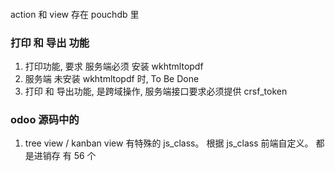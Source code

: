 ####

action 和 view 存在 pouchdb 里

### 打印 和 导出 功能

1. 打印功能, 要求 服务端必须 安装 wkhtmltopdf
2. 服务端 未安装 wkhtmltopdf 时, To Be Done
3. 打印 和 导出功能, 是跨域操作, 服务端接口要求必须提供 crsf_token

### odoo 源码中的

1. tree view / kanban view 有特殊的 js_class。 根据 js_class 前端自定义。 都是进销存 有 56 个
